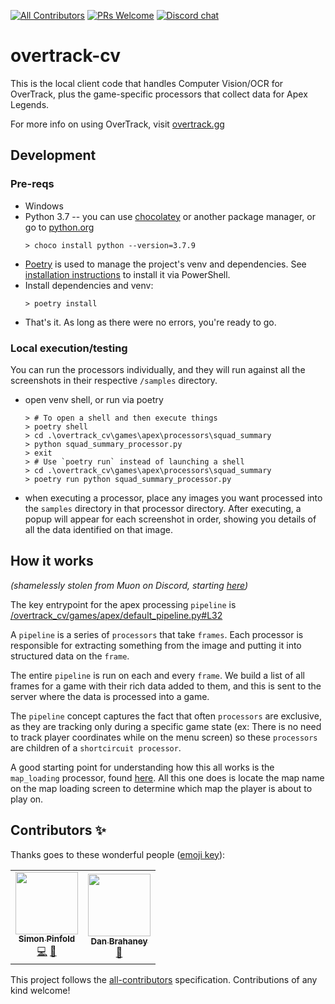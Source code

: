 [![All Contributors](https://img.shields.io/badge/dynamic/json?color=orange&label=all%20contributors&query=%24.contributors.length&url=https%3A%2F%2Fraw.githubusercontent.com%2Fovertrack-gg%2Fovertrack-cv%2Fmaster%2F.all-contributorsrc&style=flat-square)](#contributors-)
[![PRs Welcome](https://img.shields.io/badge/PRs-welcome-brightgreen.svg?style=flat-square)](http://makeapullrequest.com)
[![Discord chat](https://img.shields.io/badge/chat-on_discord-008080.svg?style=flat-square&logo=discord)](https://discord.gg/JywstAB)

# overtrack-cv
This is the local client code that handles Computer Vision/OCR for OverTrack, plus the game-specific processors that collect data for Apex Legends.

For more info on using OverTrack, visit [overtrack.gg](https://overtrack.gg/)
## Development
### Pre-reqs
* Windows
* Python 3.7 -- you can use [chocolatey](https://chocolatey.org/) or another package manager, or go to [python.org](https://www.python.org/downloads/windows/)
    ```
    > choco install python --version=3.7.9
    ```
* [Poetry](https://python-poetry.org) is used to manage the project's venv and dependencies. See [installation instructions](https://python-poetry.org/docs/#installation) to install it via PowerShell.
* Install dependencies and venv:
    ```
    > poetry install
    ```
* That's it. As long as there were no errors, you're ready to go.

### Local execution/testing
You can run the processors individually, and they will run against all the screenshots in their respective `/samples` directory.
* open venv shell, or run via poetry
    ```
    > # To open a shell and then execute things
    > poetry shell
    > cd .\overtrack_cv\games\apex\processors\squad_summary
    > python squad_summary_processor.py
    > exit
    > # Use `poetry run` instead of launching a shell
    > cd .\overtrack_cv\games\apex\processors\squad_summary
    > poetry run python squad_summary_processor.py
    ```
* when executing a processor, place any images you want processed into the `samples` directory in that processor directory. After executing, a popup will appear for each screenshot in order, showing you details of all the data identified on that image.

## How it works
_(shamelessly stolen from Muon on Discord, starting [here](https://discord.com/channels/274351102906859521/341810870910713857/822970261358772254))_

The key entrypoint for the apex processing `pipeline` is [/overtrack_cv/games/apex/default_pipeline.py#L32](https://github.com/overtrack-gg/overtrack-cv/blob/master/overtrack_cv/games/apex/default_pipeline.py#L32)

A `pipeline` is a series of `processors` that take `frames`. Each processor is responsible for extracting something from the image and putting it into structured data on the `frame`.

The entire `pipeline` is run on each and every `frame`. We build a list of all frames for a game with their rich data added to them, and this is sent to the server where the data is processed into a game.

The `pipeline` concept captures the fact that often `processors` are exclusive, as they are tracking only during a specific game state (ex: There is no need to track player coordinates while on the menu screen) so these `processors` are children of a `shortcircuit processor`.

A good starting point for understanding how this all works is the `map_loading` processor, found [here](https://github.com/overtrack-gg/overtrack-cv/blob/master/overtrack_cv/games/apex/processors/map_loading/map_loading_processor.py#L24). All this one does is locate the map name on the map loading screen to determine which map the player is about to play on.

## Contributors ✨

Thanks goes to these wonderful people ([emoji key](https://allcontributors.org/docs/en/emoji-key)):

<!-- ALL-CONTRIBUTORS-LIST:START - Do not remove or modify this section -->
<!-- prettier-ignore-start -->
<!-- markdownlint-disable -->
<table>
  <tr>
    <td align="center"><a href="https://overtrack.gg"><img src="https://avatars0.githubusercontent.com/u/2515062?v=4?s=100" width="100px;" alt=""/><br /><sub><b>Simon Pinfold</b></sub></a><br /><a href="https://github.com/overtrack-gg/overtrack-cv/commits?author=synap5e" title="Code">💻</a> <a href="#design-synap5e" title="Design">🎨</a></td>
    <td align="center"><a href="https://github.com/brahaney"><img src="https://avatars.githubusercontent.com/u/4593316?v=4?s=100" width="100px;" alt=""/><br /><sub><b>Dan Brahaney</b></sub></a><br /><a href="https://github.com/overtrack-gg/overtrack-cv/commits?author=brahaney" title="Documentation">📖</a></td>
  </tr>
</table>

<!-- markdownlint-restore -->
<!-- prettier-ignore-end -->

<!-- ALL-CONTRIBUTORS-LIST:END -->

This project follows the [all-contributors](https://github.com/all-contributors/all-contributors) specification. Contributions of any kind welcome!
